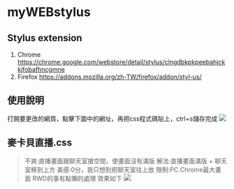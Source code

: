 # myWEBstylus
## Stylus extension
1. Chrome
https://chrome.google.com/webstore/detail/stylus/clngdbkpkpeebahjckkjfobafhncgmne
2. Firefox
https://addons.mozilla.org/zh-TW/firefox/addon/styl-us/


## 使用說明
打開要更改的網頁，點擊下圖中的網址，再把css程式碼貼上，ctrl+s儲存完成
![](https://i.imgur.com/MP9pjKu.png)

## 麥卡貝直播.css
> 不爽:直播畫面跟聊天室搶空間，使畫面沒有滿版
> 解法:直播畫面滿版 + 聊天室移到上方
> 美感:0分，我只想到把聊天室往上放
> 限制:PC Chrome最大畫面 RWD的事有點懶的處理
> 效果如下
![](https://i.imgur.com/6gsNDqg.png)
